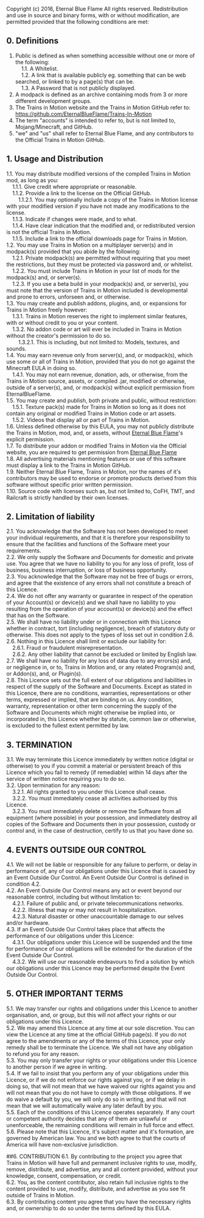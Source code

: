 Copyright (c) 2016, Eternal Blue Flame</b>
All rights reserved.</b>
</b>
Redistribution and use in source and binary forms, with or without modification, are permitted provided that the following conditions are met:</b>

## 0. Definitions
1. Public is defined as when something accessible without one or more of the following:<br/>
&nbsp;&nbsp;&nbsp;&nbsp;1.1. A Whitelist.<br/>
&nbsp;&nbsp;&nbsp;&nbsp;1.2. A link that is available publicly eg. something that can be web searched, or linked to by a page(s) that can be.<br/>
&nbsp;&nbsp;&nbsp;&nbsp;1.3. A Password that is not publicly displayed.<br/>
2. A modpack is defined as an archive containing mods from 3 or more different development groups.<br/>
3. The Trains in Motion website and the Trains in Motion GitHub refer to: https://github.com/EternalBlueFlame/Trains-In-Motion<br/>
4. The term "accounts" is intended to refer to, but is not limited to, Mojang/Minecraft, and GitHub.<br/>
5. "we" and "us" shall refer to Eternal Blue Flame, and any contributors to the Official Trains in Motion GitHub.<br/>


## 1. Usage and Distribution
1.1. You may distribute modified versions of the compiled Trains in Motion mod, as long as you:<br/>
&nbsp;&nbsp;&nbsp;&nbsp;1.1.1. Give credit where appropriate or reasonable.<br/>
&nbsp;&nbsp;&nbsp;&nbsp;1.1.2. Provide a link to the license on the Official GitHub.<br/>
&nbsp;&nbsp;&nbsp;&nbsp;&nbsp;&nbsp;&nbsp;&nbsp;1.1.2.1. You may optionally include a copy of the Trains in Motion license with your modified version if you have not made any modifications to the license.<br/>
&nbsp;&nbsp;&nbsp;&nbsp;1.1.3. Indicate if changes were made, and to what.<br/>
&nbsp;&nbsp;&nbsp;&nbsp;1.1.4. Have clear indication that the modified and, or redistributed version is not the official Trains in Motion.<br/>
&nbsp;&nbsp;&nbsp;&nbsp;1.1.5. Include a link to the official downloads page for Trains in Motion.<br/>
1.2. You may use Trains in Motion on a multiplayer server(s) and in modpack(s) provided that you abide by the following:<br/>
&nbsp;&nbsp;&nbsp;&nbsp;1.2.1. Private modpack(s) are permitted without requiring that you meet the restrictions, but they must be protected via password and, or whitelist.<br/>
&nbsp;&nbsp;&nbsp;&nbsp;1.2.2. You must include Trains in Motion in your list of mods for the modpack(s) and, or server(s).<br/>
&nbsp;&nbsp;&nbsp;&nbsp;1.2.3. If you use a beta build in your modpack(s) and, or server(s), you must note that the version of Trains in Motion included is developmental and prone to errors, unforseen and, or otherwise.<br/>
1.3. You may create and publish addons, plugins, and, or expansions for Trains in Motion freely however:<br/>
&nbsp;&nbsp;&nbsp;&nbsp;1.3.1. Trains in Motion reserves the right to implement similar features, with or without credit to you or your content.<br/>
&nbsp;&nbsp;&nbsp;&nbsp;1.3.2. No addon code or art will ever be included in Trains in Motion without the creator's permission to do so.<br/>
&nbsp;&nbsp;&nbsp;&nbsp;&nbsp;&nbsp;&nbsp;&nbsp;1.3.2.1. This is including, but not limited to: Models, textures, and sounds.<br/>
1.4. You may earn revenue only from server(s), and, or modpack(s), which use some or all of Trains in Motion, provided that you do not go against the Minecraft EULA in doing so.<br/>
&nbsp;&nbsp;&nbsp;&nbsp;1.4.1. You may not earn revenue, donation, ads, or otherwise, from the Trains in Motion source, assets, or compiled .jar, modified or otherwise, outside of a server(s), and, or modpack(s) without explicit permission from EternalBlueFlame.<br/>
1.5. You may create and publish, both private and public, without restriction:<br/>
&nbsp;&nbsp;&nbsp;&nbsp;1.5.1. Texture pack(s) made for Trains in Motion so long as it does not contain any original or modified Trains in Motion code or art assets.<br/>
&nbsp;&nbsp;&nbsp;&nbsp;1.5.2. Videos that display all or part of Trains in Motion.<br/>
1.6. Unless defined otherwise by this EULA, you may not publicly distribute the Trains in Motion, mod, and, or assets, without [Eternal Blue Flame](https://github.com/EternalBlueFlame)'s explicit permission.<br/>
1.7. To distribute your addon or modified Trains in Motion via the Official website, you are required to get permission from [Eternal Blue Flame](https://github.com/EternalBlueFlame)<br/>
1.8. All advertising materials mentioning features or use of this software must display a link to the Trains in Motion GitHub.<br/>
1.9. Neither Eternal Blue Flame, Trains in Motion, nor the names of it's contributors may be used to endorse or promote products derived from this software without specific prior written permission.<br/>
1.10. Source code with licenses such as, but not limited to, CoFH, TMT, and Railcraft is strictly handled by their own licenses.<br/>


## 2. Limitation of liability
2.1. You acknowledge that the Software has not been developed to meet your individual requirements, and that it is therefore your responsibility to ensure that the facilities and functions of the Software meet your requirements.<br/>
2.2. We only supply the Software and Documents for domestic and private use. You agree that we have no liability to you for any loss of profit, loss of business, business interruption, or loss of business opportunity.<br/>
2.3. You acknowledge that the Software may not be free of bugs or errors, and agree that the existence of any errors shall not constitute a breach of this Licence.<br/>
2.4. We do not offer any warranty or guarantee in respect of the operation of your Account(s) or device(s) and we shall have no liability to you resulting from the operation of your account(s) or device(s) and the effect that has on the Software.<br/>
2.5. We shall have no liability under or in connection with this Licence whether in contract, tort (including negligence), breach of statutory duty or otherwise. This does not apply to the types of loss set out in condition 2.6.<br/>
2.6. Nothing in this Licence shall limit or exclude our liability for:<br/>
&nbsp;&nbsp;&nbsp;&nbsp;2.6.1. Fraud or fraudulent misrepresentation.<br/>
&nbsp;&nbsp;&nbsp;&nbsp;2.6.2. Any other liability that cannot be excluded or limited by English law.<br/>
2.7. We shall have no liability for any loss of data due to any errors(s) and, or negligence in, or to, Trains in Motion and, or any related Program(s) and, or Addon(s), and, or Plugin(s).<br/>
2.8. This Licence sets out the full extent of our obligations and liabilities in respect of the supply of the Software and Documents. Except as stated in this Licence, there are no conditions, warranties, representations or other terms, expressed or implied, that are binding on us. Any condition, warranty, representation or other term concerning the supply of the Software and Documents which might otherwise be implied into, or incorporated in, this Licence whether by statute, common law or otherwise, is excluded to the fullest extent permitted by law.<br/>


## 3. TERMINATION
3.1. We may terminate this Licence immediately by written notice (digital or otherwise) to you if you commit a material or persistent breach of this Licence which you fail to remedy (if remediable) within 14 days after the service of written notice requiring you to do so.<br/>
3.2. Upon termination for any reason:<br/>
&nbsp;&nbsp;&nbsp;&nbsp;3.2.1. All rights granted to you under this Licence shall cease.<br/>
&nbsp;&nbsp;&nbsp;&nbsp;3.2.2. You must immediately cease all activities authorised by this Licence.<br/>
&nbsp;&nbsp;&nbsp;&nbsp;3.2.3. You must immediately delete or remove the Software from all equipment (where possible) in your possession, and immediately destroy all copies of the Software and Documents then in your possession, custody or control and, in the case of destruction, certify to us that you have done so.<br/>


## 4. EVENTS OUTSIDE OUR CONTROL
4.1. We will not be liable or responsible for any failure to perform, or delay in performance of, any of our obligations under this Licence that is caused by an Event Outside Our Control. An Event Outside Our Control is defined in condition 4.2.<br/>
4.2. An Event Outside Our Control means any act or event beyond our reasonable control, including but without limitation to:<br/>
&nbsp;&nbsp;&nbsp;&nbsp;4.2.1. Failure of public and, or private telecommunications networks.<br/>
&nbsp;&nbsp;&nbsp;&nbsp;4.2.2. Illness that may or may not result in hospitalization.<br/>
&nbsp;&nbsp;&nbsp;&nbsp;4.2.3. Natural disaster or other unaccountable damage to our selves and/or hardware.<br/>
4.3. If an Event Outside Our Control takes place that affects the performance of our obligations under this Licence:<br/>
&nbsp;&nbsp;&nbsp;&nbsp;4.3.1. Our obligations under this Licence will be suspended and the time for performance of our obligations will be extended for the duration of the Event Outside Our Control.<br/>
&nbsp;&nbsp;&nbsp;&nbsp;4.3.2. We will use our reasonable endeavours to find a solution by which our obligations under this Licence may be performed despite the Event Outside Our Control.<br/>


## 5. OTHER IMPORTANT TERMS
5.1. We may transfer our rights and obligations under this Licence to another organisation, and, or group, but this will not affect your rights or our obligations under this Licence.<br/>
5.2. We may amend this Licence at any time at our sole discretion. You can view the Licence at any time at the official GitHub page(s). If you do not agree to the amendments or any of the terms of this Licence, your only remedy shall be to terminate the Licence. We shall not have any obligation to refund you for any reason.<br/>
5.3. You may only transfer your rights or your obligations under this Licence to another person if we agree in writing.<br/>
5.4. If we fail to insist that you perform any of your obligations under this Licence, or if we do not enforce our rights against you, or if we delay in doing so, that will not mean that we have waived our rights against you and will not mean that you do not have to comply with those obligations. If we do waive a default by you, we will only do so in writing, and that will not mean that we will automatically waive any later default by you.<br/>
5.5. Each of the conditions of this Licence operates separately. If any court or competent authority decides that any of them are unlawful or unenforceable, the remaining conditions will remain in full force and effect.<br/>
5.6. Please note that this Licence, it's subject matter and it's formation, are governed by American law. You and we both agree to that the courts of America will have non-exclusive jurisdiction.<br/>

##6. CONTRIBUTION
6.1. By contributing to the project you agree that Trains in Motion will have full and permanent inclusive rights to use, modify, remove, distribute, and advertise, any and all content provided, without your knowledge, consent, compensation, or credit.<br/>
6.2. You, as the content contributor, also retain full inclusive rights to the content provided to use, modify, distribute, and advertise as you see fit outside of Trains in Motion.<br/>
6.3. By contributing content you agree that you have the necessary rights and, or ownership to do so under the terms defined by this EULA.<br/>